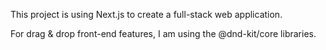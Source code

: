 This project is using Next.js to create a full-stack web application.

For drag & drop front-end features, I am using the @dnd-kit/core libraries.


